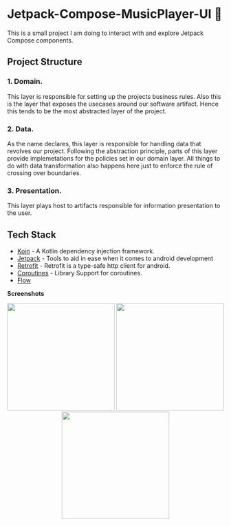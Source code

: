 # Jetpack-Compose-MusicPlayer-UI 🎵

This is a small project I am doing to interact with and explore Jetpack Compose components.

## Project Structure
### 1. Domain.
This layer is responsible for setting up the projects business rules. Also this is the layer that exposes the usecases around our software artifact.
Hence this tends to be the most abstracted layer of the project.

### 2. Data.
As the name declares, this layer is responsible for handling data that revolves our project. Following the abstraction principle, parts of this layer provide implemetations for the policies set in our domain layer.
All things to do with data transformation also happens here just to enforce the rule of crossing over boundaries.
### 3. Presentation.
This layer plays host to artifacts responsible for information presentation to the user.

## Tech Stack
- [Koin](https://github.com/google/hilt) - A Kotlin dependency injection framework.
- [Jetpack](https://developer.android.com/jetpack) - Tools to aid in ease when it comes to android development
- [Retrofit](https://square.github.io/retrofit/) - Retrofit is a type-safe http client for android.
- [Coroutines](https://github.com/Kotlin/kotlinx.coroutines) - Library Support for coroutines.
- [Flow](https://developer.android.com/kotlin/flow)

**Screenshots**

<p align="center">
  <img src="https://user-images.githubusercontent.com/59829833/144233196-73631d0c-d0a7-405b-a2a5-c476a5b652ab.jpg" width="250"/>
  <img src="https://user-images.githubusercontent.com/59829833/144233533-e4768715-6d7c-4dc9-a3b6-ba4bb10cbc4a.jpg" width="250"/>
  <img src="https://user-images.githubusercontent.com/59829833/144233779-7d0f7e27-bad4-4c52-bc20-73f13a1b4f84.jpg" width="250"/>
</p>



